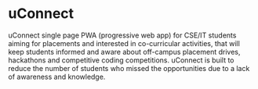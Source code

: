 # uConnect
uConnect single page PWA (progressive web app) for CSE/IT students aiming for placements and interested in co-curricular activities, that will keep students informed and aware about off-campus placement drives, hackathons and competitive coding competitions. uConnect is built to reduce the number of students who missed the opportunities due to a lack of awareness and knowledge.
